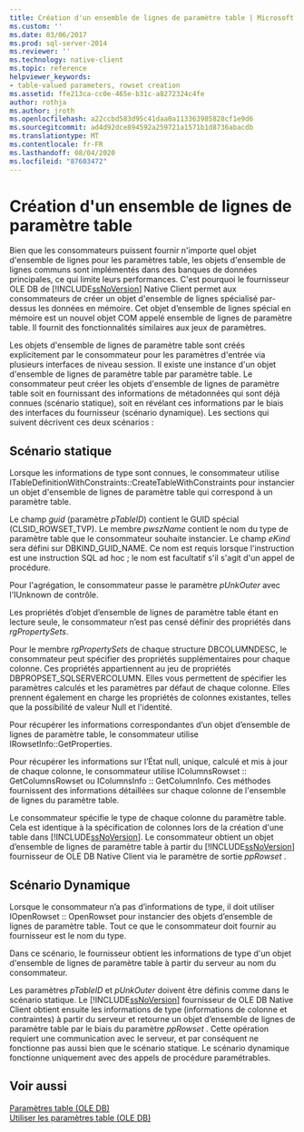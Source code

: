 ```yaml
---
title: Création d'un ensemble de lignes de paramètre table | Microsoft Docs
ms.custom: ''
ms.date: 03/06/2017
ms.prod: sql-server-2014
ms.reviewer: ''
ms.technology: native-client
ms.topic: reference
helpviewer_keywords:
- table-valued parameters, rowset creation
ms.assetid: ffe213ca-cc0e-465e-b31c-a8272324c4fe
author: rothja
ms.author: jroth
ms.openlocfilehash: a22ccbd583d95c41daa0a113363985828cf1e9d6
ms.sourcegitcommit: ad4d92dce894592a259721a1571b1d8736abacdb
ms.translationtype: MT
ms.contentlocale: fr-FR
ms.lasthandoff: 08/04/2020
ms.locfileid: "87603472"
---
```

# <a name="table-valued-parameter-rowset-creation"></a>Création d'un ensemble de lignes de paramètre table
  Bien que les consommateurs puissent fournir n'importe quel objet d'ensemble de lignes pour les paramètres table, les objets d'ensemble de lignes communs sont implémentés dans des banques de données principales, ce qui limite leurs performances. C'est pourquoi le fournisseur OLE DB de [!INCLUDE[ssNoVersion](../../includes/ssnoversion-md.md)] Native Client permet aux consommateurs de créer un objet d'ensemble de lignes spécialisé par-dessus les données en mémoire. Cet objet d’ensemble de lignes spécial en mémoire est un nouvel objet COM appelé ensemble de lignes de paramètre table. Il fournit des fonctionnalités similaires aux jeux de paramètres.  
  
 Les objets d'ensemble de lignes de paramètre table sont créés explicitement par le consommateur pour les paramètres d'entrée via plusieurs interfaces de niveau session. Il existe une instance d'un objet d'ensemble de lignes de paramètre table par paramètre table. Le consommateur peut créer les objets d'ensemble de lignes de paramètre table soit en fournissant des informations de métadonnées qui sont déjà connues (scénario statique), soit en révélant ces informations par le biais des interfaces du fournisseur (scénario dynamique). Les sections qui suivent décrivent ces deux scénarios :  
  
## <a name="static-scenario"></a>Scénario statique  
 Lorsque les informations de type sont connues, le consommateur utilise ITableDefinitionWithConstraints::CreateTableWithConstraints pour instancier un objet d'ensemble de lignes de paramètre table qui correspond à un paramètre table.  
  
 Le champ *guid* (paramètre *pTableID*) contient le GUID spécial (CLSID_ROWSET_TVP). Le membre *pwszName* contient le nom du type de paramètre table que le consommateur souhaite instancier. Le champ *eKind* sera défini sur DBKIND_GUID_NAME. Ce nom est requis lorsque l'instruction est une instruction SQL ad hoc ; le nom est facultatif s'il s'agit d'un appel de procédure.  
  
 Pour l'agrégation, le consommateur passe le paramètre *pUnkOuter* avec l'IUnknown de contrôle.  
  
 Les propriétés d’objet d’ensemble de lignes de paramètre table étant en lecture seule, le consommateur n’est pas censé définir des propriétés dans *rgPropertySets*.  
  
 Pour le membre *rgPropertySets* de chaque structure DBCOLUMNDESC, le consommateur peut spécifier des propriétés supplémentaires pour chaque colonne. Ces propriétés appartiennent au jeu de propriétés DBPROPSET_SQLSERVERCOLUMN. Elles vous permettent de spécifier les paramètres calculés et les paramètres par défaut de chaque colonne. Elles prennent également en charge les propriétés de colonnes existantes, telles que la possibilité de valeur Null et l'identité.  
  
 Pour récupérer les informations correspondantes d’un objet d’ensemble de lignes de paramètre table, le consommateur utilise IRowsetInfo::GetProperties.  
  
 Pour récupérer les informations sur l’État null, unique, calculé et mis à jour de chaque colonne, le consommateur utilise IColumnsRowset :: GetColumnsRowset ou IColumnsInfo :: GetColumnInfo. Ces méthodes fournissent des informations détaillées sur chaque colonne de l'ensemble de lignes du paramètre table.  
  
 Le consommateur spécifie le type de chaque colonne du paramètre table. Cela est identique à la spécification de colonnes lors de la création d'une table dans [!INCLUDE[ssNoVersion](../../includes/ssnoversion-md.md)]. Le consommateur obtient un objet d’ensemble de lignes de paramètre table à partir du [!INCLUDE[ssNoVersion](../../includes/ssnoversion-md.md)] fournisseur de OLE DB Native Client via le paramètre de sortie *ppRowset* .  
  
## <a name="dynamic-scenario"></a>Scénario Dynamique  
 Lorsque le consommateur n’a pas d’informations de type, il doit utiliser IOpenRowset :: OpenRowset pour instancier des objets d’ensemble de lignes de paramètre table. Tout ce que le consommateur doit fournir au fournisseur est le nom du type.  
  
 Dans ce scénario, le fournisseur obtient les informations de type d'un objet d'ensemble de lignes de paramètre table à partir du serveur au nom du consommateur.  
  
 Les paramètres *pTableID* et *pUnkOuter* doivent être définis comme dans le scénario statique. Le [!INCLUDE[ssNoVersion](../../includes/ssnoversion-md.md)] fournisseur de OLE DB Native Client obtient ensuite les informations de type (informations de colonne et contraintes) à partir du serveur et retourne un objet d’ensemble de lignes de paramètre table par le biais du paramètre *ppRowset* . Cette opération requiert une communication avec le serveur, et par conséquent ne fonctionne pas aussi bien que le scénario statique. Le scénario dynamique fonctionne uniquement avec des appels de procédure paramétrables.  
  
## <a name="see-also"></a>Voir aussi  
 [Paramètres table &#40;OLE DB&#41;](table-valued-parameters-ole-db.md)   
 [Utiliser les paramètres table &#40;OLE DB&#41;](../native-client-ole-db-how-to/use-table-valued-parameters-ole-db.md)  
  
  
